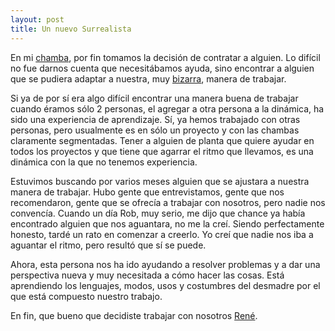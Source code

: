 ```yaml
---
layout: post
title: Un nuevo Surrealista
---
```


En mi [chamba](http://surrealista.mx), por fin tomamos la decisión de contratar a alguien. Lo difícil no fue darnos cuenta que necesitábamos ayuda, sino encontrar a alguien que se pudiera adaptar a nuestra, muy [bizarra](http://lema.rae.es/drae/?val=bizarro), manera de trabajar.

Si ya de por sí era algo difícil encontrar una manera buena de trabajar cuando éramos sólo 2 personas, el agregar a otra persona a la dinámica, ha sido una experiencia de aprendizaje. Sí, ya hemos trabajado con otras personas, pero usualmente es en sólo un proyecto y con las chambas claramente segmentadas. Tener a alguien de planta que quiere ayudar en todos los proyectos y que tiene que agarrar el ritmo que llevamos, es una dinámica con la que no tenemos experiencia.

Estuvimos buscando por varios meses alguien que se ajustara a nuestra manera de trabajar. Hubo gente que entrevistamos, gente que nos recomendaron, gente que se ofrecía a trabajar con nosotros, pero nadie nos convencía. Cuando un día Rob, muy serio, me dijo que chance ya había encontrado alguien que nos aguantara, no me la creí. Siendo perfectamente honesto, tardé un rato en comenzar a creerlo. Yo creí que nadie nos iba a aguantar el ritmo, pero resultó que sí se puede.

Ahora, esta persona nos ha ido ayudando a resolver problemas y a dar una perspectiva nueva y muy necesitada a cómo hacer las cosas. Está aprendiendo los lenguajes, modos, usos y costumbres del desmadre por el que está compuesto nuestro trabajo.

En fin, que bueno que decidiste trabajar con nosotros [René](https://twitter.com/viejOMs).

